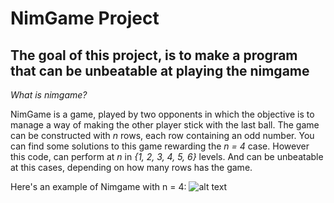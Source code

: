 # NimGame Project
## The goal of this project, is to make a program that can be unbeatable at playing the nimgame
*What is nimgame?*

NimGame is a game, played by two opponents in which the objective is to manage a way of making the other player stick with the last ball. 
The game can be constructed with _n_ rows, each row containing an odd number. You can find some solutions to this game rewarding the _n = 4_ case. However this code, can perform at _n_ in _{1, 2, 3, 4, 5, 6}_ levels. And can be unbeatable at this cases, depending on how many rows has the game. 

Here's an example of Nimgame with n = 4: 
![alt text](https://upload.wikimedia.org/wikipedia/commons/thumb/f/f6/NimGame.svg/1200px-NimGame.svg.png) 
